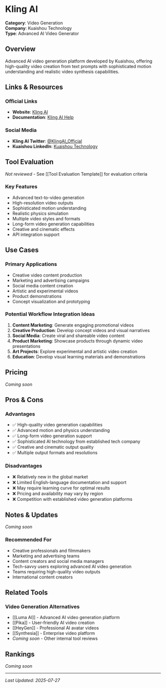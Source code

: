 # Kling AI

**Category**: Video Generation  
**Company**: Kuaishou Technology  
**Type**: Advanced AI Video Generator  

## Overview

Advanced AI video generation platform developed by Kuaishou, offering high-quality video creation from text prompts with sophisticated motion understanding and realistic video synthesis capabilities.

## Links & Resources

### Official Links
- **Website**: [Kling AI](https://klingai.com/)
- **Documentation**: [Kling AI Help](https://help.klingai.com/)

### Social Media
- **Kling AI Twitter**: [@KlingAI_Official](https://twitter.com/KlingAI_Official)
- **Kuaishou LinkedIn**: [Kuaishou Technology](https://www.linkedin.com/company/kuaishou/)

## Tool Evaluation

*Not reviewed* - See [[Tool Evaluation Template]] for evaluation criteria

### Key Features
- Advanced text-to-video generation
- High-resolution video outputs
- Sophisticated motion understanding
- Realistic physics simulation
- Multiple video styles and formats
- Long-form video generation capabilities
- Creative and cinematic effects
- API integration support

## Use Cases

### Primary Applications
- Creative video content production
- Marketing and advertising campaigns
- Social media content creation
- Artistic and experimental videos
- Product demonstrations
- Concept visualization and prototyping

### Potential Workflow Integration Ideas
1. **Content Marketing**: Generate engaging promotional videos
2. **Creative Production**: Develop concept videos and visual narratives
3. **Social Media**: Create viral and shareable video content
4. **Product Marketing**: Showcase products through dynamic video presentations
5. **Art Projects**: Explore experimental and artistic video creation
6. **Education**: Develop visual learning materials and demonstrations

## Pricing

*Coming soon*

## Pros & Cons

### Advantages
- ✅ High-quality video generation capabilities
- ✅ Advanced motion and physics understanding
- ✅ Long-form video generation support
- ✅ Sophisticated AI technology from established tech company
- ✅ Creative and cinematic output quality
- ✅ Multiple output formats and resolutions

### Disadvantages
- ❌ Relatively new in the global market
- ❌ Limited English-language documentation and support
- ❌ May require learning curve for optimal results
- ❌ Pricing and availability may vary by region
- ❌ Competition with established video generation platforms

## Notes & Updates

*Coming soon*

### Recommended For
- Creative professionals and filmmakers
- Marketing and advertising teams
- Content creators and social media managers
- Tech-savvy users exploring advanced AI video generation
- Teams requiring high-quality video outputs
- International content creators

## Related Tools

### Video Generation Alternatives
- [[Luma AI]] - Advanced AI video generation platform
- [[Pika]] - User-friendly AI video creation
- [[HeyGen]] - Professional AI avatar videos
- [[Synthesia]] - Enterprise video platform
- *Coming soon* - Other internal tool reviews

## Rankings

*Coming soon*

---

*Last Updated: 2025-07-27*